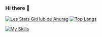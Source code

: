 ### Hi there 👋
[![Les Stats GitHub de Anurag](https://github-readme-stats.vercel.app/api?username=MedericDev&count_private=true&theme=radical)](https://github.com/MedericDev)
[![Top Langs](https://github-readme-stats.vercel.app/api/top-langs/?username=MedericDev&hide_progress=true&theme=radical&count_private=true)](https://github.com/MedericDev/github-readme-stats)
<br>

[![My Skills](https://skillicons.dev/icons?i=js,html,css,react,php,mysql,nodejs,sass,vscode)](https://skillicons.dev)
